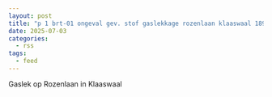 ```yaml
---
layout: post
title: "p 1 brt-01 ongeval gev. stof gaslekkage rozenlaan klaaswaal 189491 185631"
date: 2025-07-03
categories: 
  - rss
tags: 
  - feed
---
```


Gaslek op Rozenlaan in Klaaswaal
